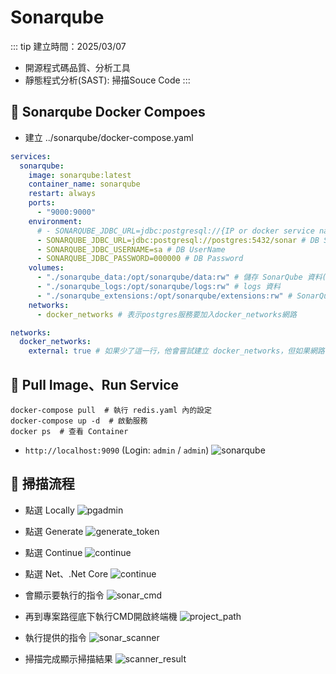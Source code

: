 # Sonarqube

::: tip 建立時間：2025/03/07
- 開源程式碼品質、分析工具
- 靜態程式分析(SAST): 掃描Souce Code
:::

## :pushpin: Sonarqube Docker Compoes
- 建立 ../sonarqube/docker-compose.yaml
``` yaml
services:
  sonarqube:
    image: sonarqube:latest
    container_name: sonarqube
    restart: always
    ports:
      - "9000:9000"
    environment:
      # - SONARQUBE_JDBC_URL=jdbc:postgresql://{IP or docker service name}:{PostgreSqlPort}/sonar
      - SONARQUBE_JDBC_URL=jdbc:postgresql://postgres:5432/sonar # DB Source
      - SONARQUBE_JDBC_USERNAME=sa # DB UserName
      - SONARQUBE_JDBC_PASSWORD=000000 # DB Password
    volumes:
      - "./sonarqube_data:/opt/sonarqube/data:rw" # 儲存 SonarQube 資料(分析結果)
      - "./sonarqube_logs:/opt/sonarqube/logs:rw" # logs 資料
      - "./sonarqube_extensions:/opt/sonarqube/extensions:rw" # SonarQube 如果有安裝額外的插件功能，會存放在這
    networks:
      - docker_networks # 表示postgres服務要加入docker_networks網路

networks:
  docker_networks:
    external: true # 如果少了這一行，他會嘗試建立 docker_networks，但如果網路已存在會出錯，所以先建立網路，在加上這一行。
```


## :pushpin: Pull Image、Run Service
``` shell
docker-compose pull  # 執行 redis.yaml 內的設定
docker-compose up -d  # 啟動服務
docker ps  # 查看 Container
```

- `http://localhost:9090`  (Login: `admin` / `admin`)
![sonarqube](/public/sonarqube/sonarqube.png)


## :pushpin: 掃描流程

- 點選 Locally
![pgadmin](/public/sonarqube/locally.jpg)

- 點選 Generate
![generate_token](/public/sonarqube/generate_token.jpg)

- 點選 Continue
![continue](/public/sonarqube/continue.jpg)

- 點選 Net、.Net Core
![continue](/public/sonarqube/net_core.jpg)

- 會顯示要執行的指令
![sonar_cmd](/public/sonarqube/sonar_cmd.jpg)

- 再到專案路徑底下執行CMD開啟終端機
![project_path](/public/sonarqube/project_path.jpg)

- 執行提供的指令
![sonar_scanner](/public/sonarqube/sonar_scanner.jpg)

- 掃描完成顯示掃描結果
![scanner_result](/public/sonarqube/scanner_result.jpg)